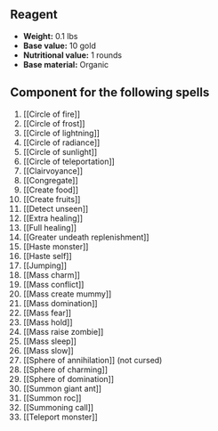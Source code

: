 ## Reagent

- **Weight:** 0.1 lbs
- **Base value:** 10 gold
- **Nutritional value:** 1 rounds
- **Base material:** Organic

## Component for the following spells

1. [[Circle of fire]]
2. [[Circle of frost]]
3. [[Circle of lightning]]
4. [[Circle of radiance]]
5. [[Circle of sunlight]]
6. [[Circle of teleportation]]
7. [[Clairvoyance]]
8. [[Congregate]]
9. [[Create food]]
10. [[Create fruits]]
11. [[Detect unseen]]
12. [[Extra healing]]
13. [[Full healing]]
14. [[Greater undeath replenishment]]
15. [[Haste monster]]
16. [[Haste self]]
17. [[Jumping]]
18. [[Mass charm]]
19. [[Mass conflict]]
20. [[Mass create mummy]]
21. [[Mass domination]]
22. [[Mass fear]]
23. [[Mass hold]]
24. [[Mass raise zombie]]
25. [[Mass sleep]]
26. [[Mass slow]]
27. [[Sphere of annihilation]] (not cursed)
28. [[Sphere of charming]]
29. [[Sphere of domination]]
30. [[Summon giant ant]]
31. [[Summon roc]]
32. [[Summoning call]]
33. [[Teleport monster]]
